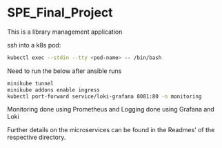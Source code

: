 # SPE_Final_Project

This is a library management application

ssh into a k8s pod: 

```bash
kubectl exec --stdin --tty <pod-name> -- /bin/bash
```

Need to run the below after ansible runs

```bash
minikube tunnel
minikube addons enable ingress
kubectl port-forward service/loki-grafana 8081:80 -n monitoring
```

Monitoring done using Prometheus and Logging done using Grafana and Loki

Further details on the microservices can be found in the Readmes' of the respective directory.
